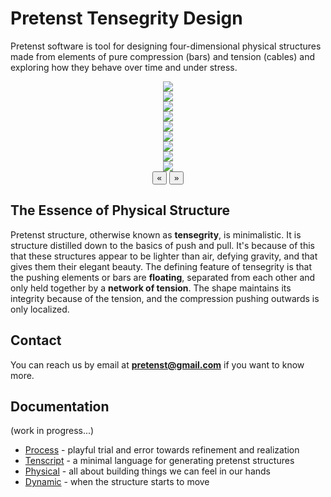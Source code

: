 <link rel="stylesheet" href="https://cdn.jsdelivr.net/npm/glider-js@1/glider.min.css">
<script src="https://cdn.jsdelivr.net/npm/glider-js@1/glider.min.js"></script>
<link rel="shortcut icon" type="image/x-icon" href="favicon.ico">

# Pretenst Tensegrity Design

Pretenst software is tool for designing four-dimensional physical structures made from elements of pure compression (bars) and tension (cables) and exploring how they behave over time and under stress.

<div class="glider-contain" style="text-align: center; margin-bottom: 15px;">
  <div class="glider">
    <div><a href="images/ray/a.jpg" target="_BLANK"><img src="images/ray/a_.jpg"></a></div>
    <div><a href="images/ray/b.png" target="_BLANK"><img src="images/ray/b_.png"></a></div>
    <div><a href="images/ray/c.png" target="_BLANK"><img src="images/ray/c_.png"></a></div>
    <div><a href="images/ray/d.png" target="_BLANK"><img src="images/ray/d_.png"></a></div>
    <div><a href="images/ray/e.png" target="_BLANK"><img src="images/ray/e_.png"></a></div>
    <div><a href="images/ray/f.png" target="_BLANK"><img src="images/ray/f_.png"></a></div>
    <div><a href="images/ray/g.png" target="_BLANK"><img src="images/ray/g_.png"></a></div>
    <div><a href="images/ray/h.png" target="_BLANK"><img src="images/ray/h_.png"></a></div>
    <div><a href="images/ray/i.png" target="_BLANK"><img src="images/ray/i_.png"></a></div>
  </div>
  <button role="button" aria-label="Previous" class="glider-prev">«</button>
  <button role="button" aria-label="Next" class="glider-next">»</button>
  <div role="tablist" class="dots"></div>
</div>

## The Essence of Physical Structure

Pretenst structure, otherwise known as **tensegrity**, is minimalistic. It is structure distilled down to the basics of push and pull. It's because of this that these structures appear to be lighter than air, defying gravity, and that gives them their elegant beauty. The defining feature of tensegrity is that the pushing elements or bars are **floating**, separated from each other and only held together by a **network of tension**. The shape maintains its integrity because of the tension, and the compression pushing outwards is only localized.

## Contact

You can reach us by email at [**pretenst@gmail.com**](mailto:pretenst@gmail.com?subject=Pretenst%20Tensegrity%20Design) if you want to know more.

## Documentation

(work in progress...)

* [Process](process.md) - playful trial and error towards refinement and realization
* [Tenscript](tenscript.md) - a minimal language for generating pretenst structures
* [Physical](physical.md) - all about building things we can feel in our hands
* [Dynamic](dynamic.md) - when the structure starts to move

<script>window.addEventListener('load', function(){ new Glider(document.querySelector('.glider'), { dots: '.dots', arrows: {prev: '.glider-prev',    next: '.glider-next'  }})})</script>

